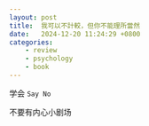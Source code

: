 ```yaml
---
layout: post
title:  我可以不計較，但你不能理所當然
date:   2024-12-20 11:24:29 +0800
categories: 
    - review
    - psychology
    - book
---
```


学会 `Say No`

不要有内心小剧场